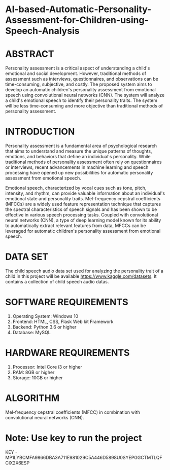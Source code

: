 # AI-based-Automatic-Personality-Assessment-for-Children-using-Speech-Analysis

# ABSTRACT

Personality assessment is a critical aspect of understanding a child's emotional 
and social development. However, traditional methods of assessment such as 
interviews, questionnaires, and observations can be time-consuming, subjective, 
and costly. The proposed system aims to develop an automatic children's 
personality assessment from emotional speech using convolutional neural 
networks (CNN). The system will analyze a child's emotional speech to identify 
their personality traits. The system will be less time-consuming and more 
objective than traditional methods of personality assessment. 

# INTRODUCTION

Personality assessment is a fundamental area of psychological research that aims 
to understand and measure the unique patterns of thoughts, emotions, and 
behaviors that define an individual's personality. While traditional methods of 
personality assessment often rely on questionnaires or interviews, recent 
advancements in machine learning and speech processing have opened up new 
possibilities for automatic personality assessment from emotional speech. 

Emotional speech, characterized by vocal cues such as tone, pitch, intensity, and 
rhythm, can provide valuable information about an individual's emotional state 
and personality traits. Mel-frequency cepstral coefficients (MFCCs) are a widely 
used feature representation technique that captures the spectral characteristics of 
speech signals and has been shown to be effective in various speech processing 
tasks. Coupled with convolutional neural networks (CNN), a type of deep 
learning model known for its ability to automatically extract relevant features 
from data, MFCCs can be leveraged for automatic children's personality 
assessment from emotional speech. 

# DATA SET

The child speech audio data set used for analyzing the personality trait of a child in this project will be available https://www.kaggle.com/datasets. It contains a collection of child speech audio datas.

# SOFTWARE REQUIREMENTS

1. Operating System: Windows 10 
2. Frontend: HTML, CSS, Flask Web kit Framework 
3. Backend: Python 3.6 or higher 
4. Database: MySQL

# HARDWARE REQUIREMENTS

1. Processor: Intel Core i3 or higher 
2. RAM: 8GB or higher 
3. Storage: 10GB or higher

# ALGORITHM

 Mel-frequency cepstral coefficients (MFCC) in combination with convolutional neural networks (CNN).


# Note: Use key to run the project

KEY - MP1LYBCMFA9866DBA3A711E981029C5A446D5898U0SYEPGGCTMTLQFCIX2X6ESP

